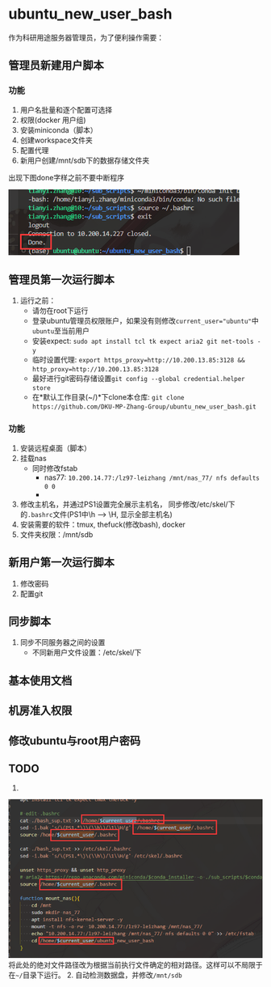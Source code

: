 # ubuntu_new_user_bash
作为科研用途服务器管理员，为了便利操作需要：
## 管理员新建用户脚本
### 功能
1. 用户名批量和逐个配置可选择
2. 权限(docker 用户组)
3. 安装miniconda（脚本）
4. 创建workspace文件夹
5. 配置代理
6. 新用户创建/mnt/sdb下的数据存储文件夹  

出现下图done字样之前不要中断程序  

![](imgs/2023-11-10-05-13-18.png)  
## 管理员第一次运行脚本
1. 运行之前：
    - 请勿在root下运行
    - 登录ubuntu管理员权限账户，如果没有则修改`current_user="ubuntu"`中`ubuntu`至当前用户
    - 安装expect: `sudo apt install tcl tk expect aria2 git net-tools -y`
    - 临时设置代理: `export https_proxy=http://10.200.13.85:3128 && http_proxy=http://10.200.13.85:3128`
    - 最好进行git密码存储设置`git config --global credential.helper store`
    - 在*默认工作目录(~/)*下clone本仓库:  `git clone https://github.com/DKU-MP-Zhang-Group/ubuntu_new_user_bash.git`
### 功能
1. 安装远程桌面（脚本）
2. 挂载nas
    - 同时修改fstab
      - nas77: `10.200.14.77:/lz97-leizhang /mnt/nas_77/ nfs defaults 0 0`
      - 
3. 修改主机名，并通过PS1设置完全展示主机名， 同步修改/etc/skel/下的`.bashrc`文件(PS1中\h ——> \H, 显示全部主机名)
4. 安装需要的软件：tmux, thefuck(修改bash), docker
5. 文件夹权限：/mnt/sdb
## 新用户第一次运行脚本
1. 修改密码
2. 配置git
## 同步脚本
1. 同步不同服务器之间的设置
    - 不同新用户文件设置：/etc/skel/下
## 基本使用文档
## 机房准入权限
## 修改ubuntu与root用户密码

## TODO
1. 
![](imgs/2023-11-11-01-37-48.png)
将此处的绝对文件路径改为根据当前执行文件确定的相对路径。这样可以不局限于在`~/`目录下运行。
2. 自动检测数据盘，并修改`/mnt/sdb`